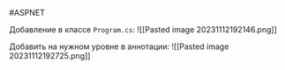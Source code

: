 #ASPNET 

Добавление в классе `Program.cs`:
![[Pasted image 20231112192146.png]]

Добавить на нужном уровне в аннотации:
![[Pasted image 20231112192725.png]]